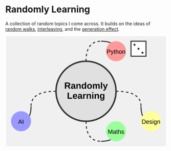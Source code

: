 # Randomly Learning

A collection of random topics I come across. It builds on the ideas of [random walks](https://en.wikipedia.org/wiki/Random_walk), [interleaving](https://www.ncbi.nlm.nih.gov/pmc/articles/PMC4141442), and the [generation effect](https://en.wikipedia.org/wiki/Generation_effect).

<p align="center"><kbd>
    <img src="logo.svg" width=500 align="center" />
</kbd></p>

